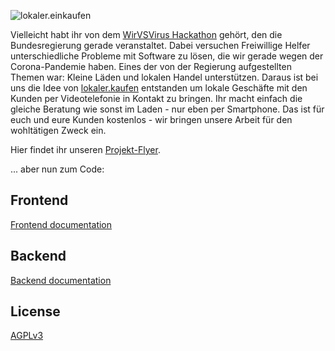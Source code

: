 ![lokaler.einkaufen](https://raw.githubusercontent.com/qaware/wir-vs-virus/master/lokaler.kaufen.png)

Vielleicht habt ihr von dem [WirVSVirus Hackathon](https://wirvsvirushackathon.org) gehört, den die Bundesregierung gerade veranstaltet. 
Dabei versuchen Freiwillige Helfer unterschiedliche Probleme mit Software zu lösen, die wir gerade wegen der Corona-Pandemie haben. 
Eines der von der Regierung aufgestellten Themen war: Kleine Läden und lokalen Handel unterstützen. 
Daraus ist bei uns die Idee von [lokaler.kaufen](http://lokaler.kaufen) entstanden um lokale Geschäfte mit den Kunden per 
Videotelefonie in Kontakt zu bringen. Ihr macht einfach die gleiche Beratung wie sonst im Laden - 
nur eben per Smartphone. Das ist für euch und eure Kunden kostenlos - wir bringen unsere Arbeit 
für den wohltätigen Zweck ein. 

Hier findet ihr unseren [Projekt-Flyer](https://docs.google.com/document/d/1yx54W_QEtFdauMYrpXMj0WsYILMoMqHO82LjrDRLSvA/edit?usp=sharing).

... aber nun zum Code:

## Frontend

[Frontend documentation](frontend/README.md)

## Backend

[Backend documentation](backend/README.md)

## License

[AGPLv3](https://www.gnu.org/licenses/agpl-3.0.html)
